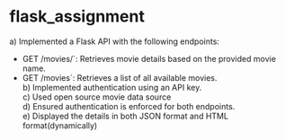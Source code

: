 # flask_assignment

a) Implemented a Flask API with the following endpoints:<br>
- GET /movies/`: Retrieves movie details based on the provided movie name.<br>
- GET /movies`: Retrieves a list of all available movies.<br>
b) Implemented authentication using an API key.<br>
c) Used open source movie data source<br>
d) Ensured authentication is enforced for both endpoints.<br>
e) Displayed the details in both JSON format and HTML format(dynamically)
